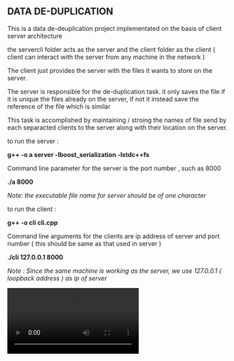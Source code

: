 ## DATA DE-DUPLICATION

This is a data de-deuplication project implementated on the basis of client server architecture

the servercli folder acts as the server and the client folder as the client ( client can interact with the server from any machine in the network )

The client just provides the server with the files it wants to store on the server.

The server is responsible for the de-duplication task.
it only saves the file if it is unique the files already on the server, if not it instead save the reference of the file which is similar

This task is accomplished by maintaining / stroing the names of file send by each separacted clients to the server along with their location on the server.

to run the server : 

**g++ -o a server -lboost_serialization -lstdc++fs**

Command line parameter for the server is the port number , such as 8000

**./a 8000**

*Note: the executable file name for server should be of one character*

to run the client :

**g++ -o cli cli.cpp**

Command line arguments for the clients are ip address of server and port number ( this should be same as that used in server )

**./cli 127.0.0.1 8000**

*Note : Since the same machine is working as the server, we use 127.0.0.1 ( loopback address ) as ip of server*

<video >
  <source src="minor.mp4" type="video/mp4">
</video>
